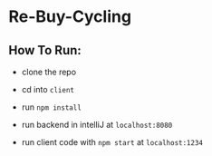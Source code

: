 # Re-Buy-Cycling

## How To Run:
- clone the repo
- cd into `client`
- run `npm install` 

- run backend in intelliJ at `localhost:8080`
- run client code with `npm start` at `localhost:1234`


